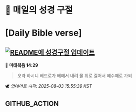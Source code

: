 # 🙏 매일의 성경 구절
# [Daily Bible verse]
## [![README에 성경구절 업데이트](https://github.com/DONGSUKA/first_test/actions/workflows/update-readme-bible.yml/badge.svg)](https://github.com/DONGSUKA/first_test/actions/workflows/update-readme-bible.yml)
<!-- START_BIBLE_VERSE -->
📖 **마태복음 14:29**
> 오라 하시니 베드로가 배에서 내려 물 위로 걸어서 예수께로 가되

🕊️ _업데이트 시각: 2025-08-03 15:55:39 KST_
  <!-- END_BIBLE_VERSE -->
## GITHUB_ACTION
